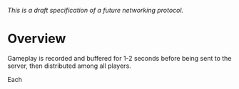 *This is a draft specification of a future networking protocol.*

# Overview

Gameplay is recorded and buffered for 1-2 seconds before being sent to the server, then distributed among all players.

Each 

